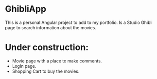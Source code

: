 # GhibliApp

This is a personal Angular project to add to my portfolio.
Is a Studio Ghibli page to search information about the movies.

# Under construction:

* Movie page with a place to make comments.
* LogIn page.
* Shopping Cart to buy the movies.
